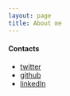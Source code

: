 ```yaml
---
layout: page
title: About me 
---
```


#### Contacts
* [twitter](https://twitter.com/mr_bovo)
* [github](https://github.com/ignazio-bovo)
* [linkedIn](https://www.linkedin.com/in/ignazio-bovo-378113177/)
